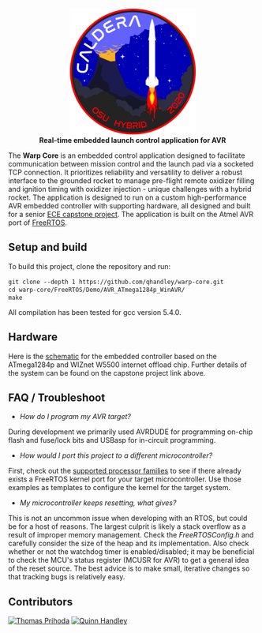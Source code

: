 <p align="center">
<a href="https://osuaiaa.com/hybrid-rocket"><img src="imgs/hybrid2020_patch.png" width="255" height="255" alt="OSU Hybrid Rocket 2020 Mission Patch"></a><br/>
<b>Real-time embedded launch control application for AVR</b><br/>
</p>

The **Warp Core** is an embedded control application designed to facilitate communication between mission control and the launch pad via a socketed TCP connection. It prioritizes reliability and versatility to deliver a robust interface to the grounded rocket to manage pre-flight remote oxidizer filling and ignition timing with oxidizer injection - unique challenges with a hybrid rocket. The application is designed to run on a custom high-performance AVR embedded controller with supporting hardware, all designed and built for a senior [ECE capstone project](https://sites.google.com/oregonstate.edu/ece44x201932/home). The application is built on the Atmel AVR port of [FreeRTOS](https://www.freertos.org/).

## Setup and build
To build this project, clone the repository and run: 
```
git clone --depth 1 https://github.com/qhandley/warp-core.git
cd warp-core/FreeRTOS/Demo/AVR_ATmega1284p_WinAVR/
make
```
All compilation has been tested for gcc version 5.4.0.

## Hardware
Here is the [schematic](https://drive.google.com/file/d/11jHHyDcYjQdqKJOvxmM9LvJWHHDFpkBz/view?usp=sharing) for the embedded controller based on the ATmega1284p and WIZnet W5500 internet offload chip. Further details of the system can be found on the capstone project link above.

## FAQ / Troubleshoot
* *How do I program my AVR target?*

During development we primarily used AVRDUDE for programming on-chip flash and fuse/lock bits and USBasp for in-circuit programming.

* *How would I port this project to a different microcontroller?*

First, check out the [supported processor families](https://www.freertos.org/RTOS_ports.html) to see if there already exists a FreeRTOS kernel port for your target microcontroller. Use those examples as templates to configure the kernel for the target system.

* *My microcontroller keeps resetting, what gives?*

This is not an uncommon issue when developing with an RTOS, but could be for a host of reasons. The largest culprit is likely a stack overflow as a result of improper memory management. Check the *FreeRTOSConfig.h* and carefully consider the size of the heap and its implementation. Also check whether or not the watchdog timer is enabled/disabled; it may be beneficial to check the MCU's status register (MCUSR for AVR) to get a general idea of the reset source. The best advice is to make small, iterative changes so that tracking bugs is relatively easy.

## Contributors
<a href="https://github.com/tprihoda">
  <img src="https://avatars1.githubusercontent.com/u/46504109?s=400&v=4" width="100" height="100" alt="Thomas Prihoda"></a>
</a>
<a href="https://github.com/qhandley">
  <img src="https://avatars0.githubusercontent.com/u/50973949?s=400&v=4" width="100" height="100" alt="Quinn Handley"></a>
</a>

